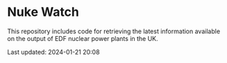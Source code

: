# Nuke Watch

This repository includes code for retrieving the latest information available on the output of EDF nuclear power plants in the UK.

Last updated: 2024-01-21 20:08